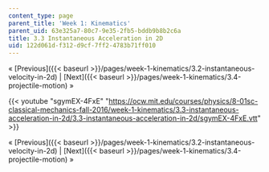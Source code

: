 ```yaml
---
content_type: page
parent_title: 'Week 1: Kinematics'
parent_uid: 63e325a7-80c7-9e35-2fb5-bddb9b8b2c6a
title: 3.3 Instantaneous Acceleration in 2D
uid: 122d061d-f312-d9cf-7ff2-4783b71ff010
---
```


« [Previous]({{< baseurl >}}/pages/week-1-kinematics/3.2-instantaneous-velocity-in-2d) | [Next]({{< baseurl >}}/pages/week-1-kinematics/3.4-projectile-motion) »

{{< youtube "sgymEX-4FxE" "https://ocw.mit.edu/courses/physics/8-01sc-classical-mechanics-fall-2016/week-1-kinematics/3.3-instantaneous-acceleration-in-2d/3.3-instantaneous-acceleration-in-2d/sgymEX-4FxE.vtt" >}}

« [Previous]({{< baseurl >}}/pages/week-1-kinematics/3.2-instantaneous-velocity-in-2d) | [Next]({{< baseurl >}}/pages/week-1-kinematics/3.4-projectile-motion) »